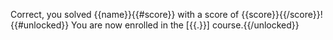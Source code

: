 Correct, you solved {{name}}{{#score}} with a score of {{score}}{{/score}}!{{#unlocked}}
You are now enrolled in the [{{.}}] course.{{/unlocked}}
